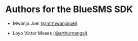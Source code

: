# Authors for the BlueSMS SDK 

- Mwanja Joel [(@mrmwanjajoel)](https://twitter.com/mrjoelmwanja)

- Loyo Victor Moses [(@arthurnangai)](https://twitter.com/victorthereal2)